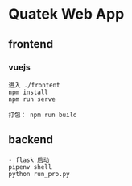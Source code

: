 # Quatek Web App

## frontend

### vuejs
    进入 ./frontent
    npm install   
    npm run serve
   
    打包： npm run build
   
   
## backend

    - flask 启动
    pipenv shell
    python run_pro.py
